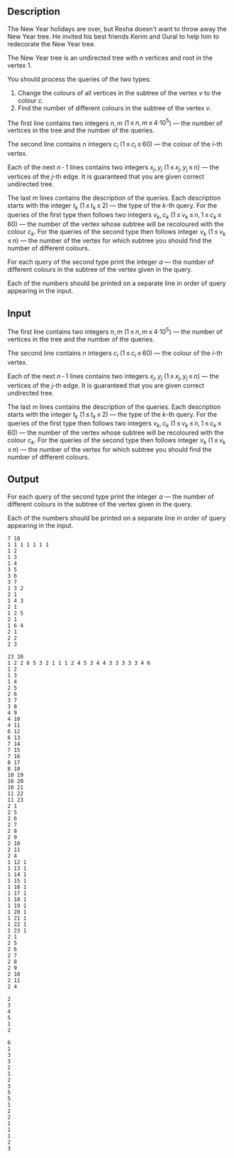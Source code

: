 ## Description

<div><p>The New Year holidays are over, but Resha doesn't want to throw away the New Year tree. He invited his best friends Kerim and Gural to help him to redecorate the New Year tree.</p><p>The New Year tree is an undirected tree with <span class="tex-span"><i>n</i></span> vertices and root in the vertex <span class="tex-span">1</span>.</p><p>You should process the queries of the two types:</p><ol> <li> Change the colours of all vertices in the subtree of the vertex <span class="tex-span"><i>v</i></span> to the colour <span class="tex-span"><i>c</i></span>. </li><li> Find the number of different colours in the subtree of the vertex <span class="tex-span"><i>v</i></span>. </li></ol></div><div class="input-specification"><p>The first line contains two integers <span class="tex-span"><i>n</i>, <i>m</i></span> (<span class="tex-span">1 ≤ <i>n</i>, <i>m</i> ≤ 4·10<sup class="upper-index">5</sup></span>) — the number of vertices in the tree and the number of the queries.</p><p>The second line contains <span class="tex-span"><i>n</i></span> integers <span class="tex-span"><i>c</i><sub class="lower-index"><i>i</i></sub></span> (<span class="tex-span">1 ≤ <i>c</i><sub class="lower-index"><i>i</i></sub> ≤ 60</span>) — the colour of the <span class="tex-span"><i>i</i></span>-th vertex.</p><p>Each of the next <span class="tex-span"><i>n</i> - 1</span> lines contains two integers <span class="tex-span"><i>x</i><sub class="lower-index"><i>j</i></sub>, <i>y</i><sub class="lower-index"><i>j</i></sub></span> (<span class="tex-span">1 ≤ <i>x</i><sub class="lower-index"><i>j</i></sub>, <i>y</i><sub class="lower-index"><i>j</i></sub> ≤ <i>n</i></span>) — the vertices of the <span class="tex-span"><i>j</i></span>-th edge. It is guaranteed that you are given correct undirected tree.</p><p>The last <span class="tex-span"><i>m</i></span> lines contains the description of the queries. Each description starts with the integer <span class="tex-span"><i>t</i><sub class="lower-index"><i>k</i></sub></span> (<span class="tex-span">1 ≤ <i>t</i><sub class="lower-index"><i>k</i></sub> ≤ 2</span>) — the type of the <span class="tex-span"><i>k</i></span>-th query. For the queries of the first type then follows two integers <span class="tex-span"><i>v</i><sub class="lower-index"><i>k</i></sub>, <i>c</i><sub class="lower-index"><i>k</i></sub></span> (<span class="tex-span">1 ≤ <i>v</i><sub class="lower-index"><i>k</i></sub> ≤ <i>n</i>, 1 ≤ <i>c</i><sub class="lower-index"><i>k</i></sub> ≤ 60</span>) — the number of the vertex whose subtree will be recoloured with the colour <span class="tex-span"><i>c</i><sub class="lower-index"><i>k</i></sub></span>. For the queries of the second type then follows integer <span class="tex-span"><i>v</i><sub class="lower-index"><i>k</i></sub></span> (<span class="tex-span">1 ≤ <i>v</i><sub class="lower-index"><i>k</i></sub> ≤ <i>n</i></span>) — the number of the vertex for which subtree you should find the number of different colours.</p></div><div class="output-specification"><p>For each query of the second type print the integer <span class="tex-span"><i>a</i></span> — the number of different colours in the subtree of the vertex given in the query.</p><p>Each of the numbers should be printed on a separate line in order of query appearing in the input.</p></div>

## Input

<p>The first line contains two integers <span class="tex-span"><i>n</i>, <i>m</i></span> (<span class="tex-span">1 ≤ <i>n</i>, <i>m</i> ≤ 4·10<sup class="upper-index">5</sup></span>) — the number of vertices in the tree and the number of the queries.</p><p>The second line contains <span class="tex-span"><i>n</i></span> integers <span class="tex-span"><i>c</i><sub class="lower-index"><i>i</i></sub></span> (<span class="tex-span">1 ≤ <i>c</i><sub class="lower-index"><i>i</i></sub> ≤ 60</span>) — the colour of the <span class="tex-span"><i>i</i></span>-th vertex.</p><p>Each of the next <span class="tex-span"><i>n</i> - 1</span> lines contains two integers <span class="tex-span"><i>x</i><sub class="lower-index"><i>j</i></sub>, <i>y</i><sub class="lower-index"><i>j</i></sub></span> (<span class="tex-span">1 ≤ <i>x</i><sub class="lower-index"><i>j</i></sub>, <i>y</i><sub class="lower-index"><i>j</i></sub> ≤ <i>n</i></span>) — the vertices of the <span class="tex-span"><i>j</i></span>-th edge. It is guaranteed that you are given correct undirected tree.</p><p>The last <span class="tex-span"><i>m</i></span> lines contains the description of the queries. Each description starts with the integer <span class="tex-span"><i>t</i><sub class="lower-index"><i>k</i></sub></span> (<span class="tex-span">1 ≤ <i>t</i><sub class="lower-index"><i>k</i></sub> ≤ 2</span>) — the type of the <span class="tex-span"><i>k</i></span>-th query. For the queries of the first type then follows two integers <span class="tex-span"><i>v</i><sub class="lower-index"><i>k</i></sub>, <i>c</i><sub class="lower-index"><i>k</i></sub></span> (<span class="tex-span">1 ≤ <i>v</i><sub class="lower-index"><i>k</i></sub> ≤ <i>n</i>, 1 ≤ <i>c</i><sub class="lower-index"><i>k</i></sub> ≤ 60</span>) — the number of the vertex whose subtree will be recoloured with the colour <span class="tex-span"><i>c</i><sub class="lower-index"><i>k</i></sub></span>. For the queries of the second type then follows integer <span class="tex-span"><i>v</i><sub class="lower-index"><i>k</i></sub></span> (<span class="tex-span">1 ≤ <i>v</i><sub class="lower-index"><i>k</i></sub> ≤ <i>n</i></span>) — the number of the vertex for which subtree you should find the number of different colours.</p>

## Output

<p>For each query of the second type print the integer <span class="tex-span"><i>a</i></span> — the number of different colours in the subtree of the vertex given in the query.</p><p>Each of the numbers should be printed on a separate line in order of query appearing in the input.</p>





```input1
7 10
1 1 1 1 1 1 1
1 2
1 3
1 4
3 5
3 6
3 7
1 3 2
2 1
1 4 3
2 1
1 2 5
2 1
1 6 4
2 1
2 2
2 3

```




```input2
23 30
1 2 2 6 5 3 2 1 1 1 2 4 5 3 4 4 3 3 3 3 3 4 6
1 2
1 3
1 4
2 5
2 6
3 7
3 8
4 9
4 10
4 11
6 12
6 13
7 14
7 15
7 16
8 17
8 18
10 19
10 20
10 21
11 22
11 23
2 1
2 5
2 6
2 7
2 8
2 9
2 10
2 11
2 4
1 12 1
1 13 1
1 14 1
1 15 1
1 16 1
1 17 1
1 18 1
1 19 1
1 20 1
1 21 1
1 22 1
1 23 1
2 1
2 5
2 6
2 7
2 8
2 9
2 10
2 11
2 4

```




```output1
2
3
4
5
1
2

```




```output2
6
1
3
3
2
1
2
3
5
5
1
2
2
1
1
1
2
3

```


